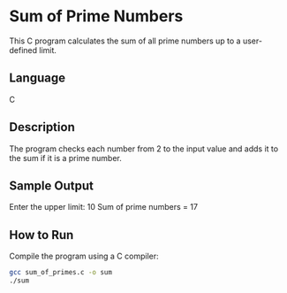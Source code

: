 # Sum of Prime Numbers
This C program calculates the sum of all prime numbers up to a user-defined limit.

## Language
C

## Description
The program checks each number from 2 to the input value and adds it to the sum if it is a prime number.

## Sample Output
Enter the upper limit:
10
Sum of prime numbers = 17

## How to Run
Compile the program using a C compiler:
```bash
gcc sum_of_primes.c -o sum
./sum


